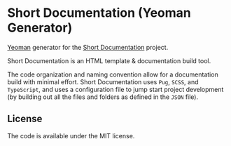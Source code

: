 # Short Documentation (Yeoman Generator)

[Yeoman](http://yeoman.io) generator for the [Short Documentation](https://longfilename.github.io/short-documentation/) project.

Short Documentation is an HTML template &amp; documentation build tool.

The code organization and naming convention allow for a documentation build with minimal effort. Short Documentation uses `Pug`, `SCSS`, and `TypeScript`, and uses a configuration file to jump start project development (by building out all the files and folders as defined in the `JSON` file).

## License

The code is available under the MIT license.
